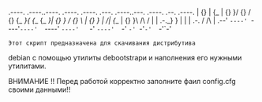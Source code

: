 
.----. .----..----.  .----.  .----.  .---.  .----..---. .----.   .--.  .----.
| {}  \| {_  | {}  }/  {}  \/  {}  \{_   _}{ {__ {_   _}| {}  } / {} \ | {}  }
|     /| {__ | {}  }\      /\      /  | |  .-._} } | |  | .-. \/  /\  \| .--'
`----' `----'`----'  `----'  `----'   `-'  `----'  `-'  `-' `-'`-'  `-'`-'

    Этот скрипт предназначена для скачивания дистрибутива
debian с помощью утилиты debootstrapи и наполнения его нужными утилитами.

ВНИМАНИЕ !!
    Перед работой корректно заполните фаил config.cfg своими данными!!